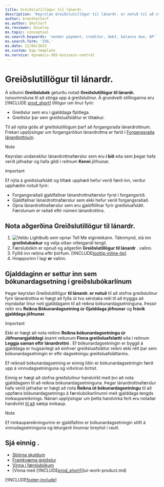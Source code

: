 ```yaml
---
title: Greiðslutillögur til lánardr.
description: 'Keyrslan Greiðslutillögur til lánardr. er notuð til að stofna greiðslulínur fyrir lánardrottna, byggt á gjalddögum og greiðsluafslætti.'
author: brentholtorf
ms.author: bholtorf
ms.reviewer: bnielse
ms.topic: conceptual
ms.search.keywords: 'vendor payment, creditor, debt, balance due, AP'
ms.search.form: '256,'
ms.date: 12/04/2023
ms.custom: bap-template
ms.service: dynamics-365-business-central
---
```

# Greiðslutillögur til lánardr.

Á síðunni **Greiðslubók** geturðu notað **Greiðslutillögur til lánardr.** runuvinnsluna til að stinga upp á greiðslulínur. Á grundvelli stillinganna eru [!INCLUDE [prod_short](includes/prod_short.md)]  tillögur um línur fyrir:

- Greiðslur sem eru í gjalddaga fljótlega.
- Greiðslur þar sem greiðsluafsláttur er tiltækur.

Til að njóta góðs af greiðslutillögum þarf að forgangsraða lánardrottnum. Frekari upplýsingar um forgangsröðun lánardrottna er farið í [Forgangsraða lánardrottnum](purchasing-how-prioritize-vendors.md).  

> [!NOTE]  
> Keyrslan undanskilur lánardrottnafærslur sem eru **í bið** eða sem þegar hafa verið jafnaðar og hafa gildi í reitnum **Kenni** jöfnunar.  

> [!IMPORTANT]  
> Ef nýta á greiðsluafslátt og tiltæk upphæð hefur verið færð inn, verður upphæðin notuð fyrir:  
>
> * Forgangsraðað gjaldfallnar lánardrottnafærslur fyrst í forgangsröð.
> * Gjaldfallnar lánardrottnafærslur sem ekki hefur verið forgangsraðað.  
> * Opna lánardrottnafærslur sem eru gjaldföllnar fyrir greiðsluafslátt. Færslunum er raðað eftir númeri lánardrottins.  

## Nota aðgerðina Greiðslutillögur til lánardr.

1.  ![Veldu Lightbulb sem opnar Tell Me eiginleikann.](media/ui-search/search_small.png "Segðu mér hvað þú vilt gera") Táknmynd, slá inn **greiðslubækur** og velja síðan viðeigandi tengil.  
2. Færslubókin er opnuð og aðgerðin **Greiðslutillögur til lánardr** . valinn.  
3. Fyllið inn reitina eftir þörfum. [!INCLUDE[tooltip-inline-tip](includes/tooltip-inline-tip_md.md)]  
4. Hnappurinn Í lagi **er** valinn.  

## Gjalddaginn er settur inn sem bókunardagsetning í greiðslubókarlínum

Þegar keyrslan Greiðslutillögur **til lánardr. er notuð** til að stofna greiðslulínur fyrir lánardrottna er hægt að fylla út tvo sérstaka reiti til að tryggja að myndaðar línur noti gjalddagann til að reikna bókunardagsetninguna. Þessir reitir eru **Reikna Bókunardagsetning úr Gjalddaga jöfnunar** og **frávik gjalddaga jöfnunar**.  

> [!IMPORTANT]  
> Ekki er hægt að nota reitinn **Reikna bókunardagsetningu úr Jöfnunargjalddagi** ásamt reitunum **Finna greiðsluafslætti** eða í reitnum **Leggja saman eftir lánardrottni** . Ef bókunardagsetningin er byggð á gjalddaga er hugsanlegt að einhver greiðsluafsláttur reikni ekki rétt þar sem bókunardagsetningin er eftir dagsetningu greiðsluafsláttarins.  

Ef reiknað bókunardagsetning er einnig liðin er bókunardagsetningin færð upp á vinnudagsetninguna og viðvörun birtist.  

Einnig er hægt að stofna greiðslulínur handvirkt með því að nota gjalddagann til að reikna bókunardagsetninguna. Þegar lánardrottnafærslur hafa verið jafnaðar er hægt að nota **Reikna út bókunardagsetningu** til að uppfæra bókunardagsetningu á færslubókarlínunni með gjalddaga tengds innkaupareiknings. Nánari upplýsingar um þetta handvirka ferli eru notaðar handvirkt [til að](payables-how-apply-purchase-transactions-manually.md) sækja innkaup.  

> [!NOTE]  
> Ef innkaupareikningurinn er gjaldfallinn er bókunardagsetningin stillt á vinnudagsetninguna og leturgerð línunnar breytist í rautt.  

## Sjá einnig .

- [Stjórna skuldum](payables-manage-payables.md)  
- [Framkvæma greiðslur](payables-make-payments.md)  
- [Vinna í færslubókum](ui-work-general-journals.md)  
- [Vinna með [!INCLUDE[prod_short](includes/prod_short.md)]](ui-work-product.md)  

[!INCLUDE[footer-include](includes/footer-banner.md)]
